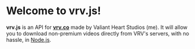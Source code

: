 # Welcome to vrv.js!
**vrv.js** is an API for [**vrv.co**](https://vrv.co) made by Valiant Heart Studios (me). It will allow you to download non-premium videos directly from VRV's servers, with no hassle, in [Node.js](https://nodejs.org).
